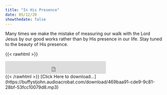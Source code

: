 ```yaml
---
title: "In His Presence"
date: 05/12/20
showthedate: false
---
```


Many times we make the mistake of measuring our walk with the Lord Jesus by our good works rather than by His presence in our life. Stay tuned to the beauty of His presence.
<!--more-->
{{< rawhtml >}}
<iframe width='320px' height='40px' src='http://www.audioacrobat.com/tplay/B86e5e019355238d6d0087cd2777bf7beNh0vFTYGJjkqCxxeRWpdZFBUVVVJSBYEPUgSeDZ+UFA' frameBorder='0'></iframe><br>
{{< /rawhtml >}}
[Click Here to download&hellip;](https://buffystjohn.audioacrobat.com/download/469baa91-cde9-9c81-28bf-53fcc10079d8.mp3)